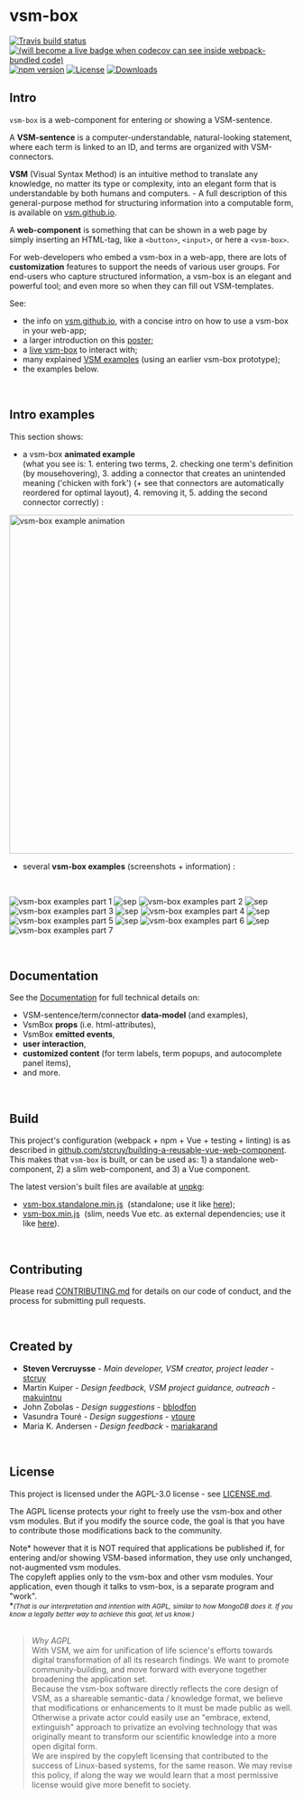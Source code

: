 # vsm-box

<!-- badges: start -->
[![Travis build status](https://travis-ci.org/vsm/vsm-box.svg?branch=master)](https://travis-ci.com/vsm/vsm-box)
[![(will become a live badge when codecov can see inside webpack-bundled code)](https://img.shields.io/badge/coverage-high-brightgreen.svg)](https://travis-ci.com/vsm/vsm-box)
[![npm version](https://img.shields.io/npm/v/vsm-box)](https://www.npmjs.com/package/vsm-box)
[![License](https://img.shields.io/npm/l/vsm-box?color=blue)](#license)
[![Downloads](https://img.shields.io/npm/dm/vsm-box)](https://www.npmjs.com/package/vsm-box)
<!-- badges: end -->

## Intro

`vsm-box` is a web-component for entering or showing a VSM-sentence.

A **VSM-sentence** is a computer-understandable, natural-looking statement,
where each term is linked to an ID, and terms are organized with VSM-connectors.

**VSM** (Visual Syntax Method) is an intuitive method to translate any
knowledge, no matter its type or complexity, into an elegant form that is
understandable by both humans and computers. - A full description of this
general-purpose method for structuring information into a computable form,
is available on [vsm.github.io](https://vsm.github.io).

A **web-component** is something that can be shown in a web page by simply
inserting an HTML-tag, like a `<button>`, `<input>`, or here a `<vsm-box>`.

For web-developers who embed a vsm-box in a web-app, there are lots of
**customization** features to support the needs of various user groups.
For end-users who capture structured information, a vsm-box is an elegant
and powerful tool; and even more so when they can fill out VSM-templates.

See:
- the info on [vsm.github.io](http://vsm.github.io),
  with a concise intro on how to use a vsm-box in your web-app;
- a larger introduction on this
  [poster](https://f1000research.com/posters/8-442);
- a [live vsm-box](https://vsm.github.io/demo) to interact with;
- many explained [VSM examples](https://vsm.github.io/vsm-pages/examples.html)
  (using an earlier vsm-box prototype);
- the examples below.

<br>

## Intro examples

This section shows:
- a vsm-box **animated example**  
  (what you see is: 1. entering two terms, 2.
  checking one term's definition (by mousehovering), 3. adding a connector
  that creates an unintended meaning ('chicken with fork') (+ see that
  connectors are automatically reordered for optimal layout), 4. removing
  it, 5. adding the second connector correctly) :

<img src="imgs/vsm-box-example.gif" width="600" alt="vsm-box example animation">

- several **vsm-box examples** (screenshots + information) :

<br>

![vsm-box examples part 1](imgs/vsm-box-examples-1.png)
![sep](imgs/sep-0.png)
![vsm-box examples part 2](imgs/vsm-box-examples-2.png)
![sep](imgs/sep-1.png)
![vsm-box examples part 3](imgs/vsm-box-examples-3.png)
![sep](imgs/sep-1.png)
![vsm-box examples part 4](imgs/vsm-box-examples-4.png)
![sep](imgs/sep-2.png)
![vsm-box examples part 5](imgs/vsm-box-examples-5.png)
![sep](imgs/sep-0.png)
![vsm-box examples part 6](imgs/vsm-box-examples-6.png)
![sep](imgs/sep-1.png)
![vsm-box examples part 7](imgs/vsm-box-examples-7.png)

<br>

## Documentation

See the [Documentation](Documentation.md) for full technical details on:

- VSM-sentence/term/connector **data-model** (and examples),
- VsmBox **props** (i.e. html-attributes),
- VsmBox **emitted events**,
- **user interaction**,
- **customized content** (for term labels, term popups, and autocomplete panel
  items),
- and more.

<br>

## Build

This project's configuration (webpack + npm + Vue + testing + linting) is as
described in
[github.com/stcruy/building-a-reusable-vue-web-component](https://github.com/stcruy/building-a-reusable-vue-web-component).  
This makes that `vsm-box` is built, or can be used as:
1)&nbsp;a standalone web-component, 2)&nbsp;a slim web-component,
and 3)&nbsp;a Vue component.

The latest version's built files are available at [unpkg](https://unpkg.com/browse/vsm-box/dist/):
- [vsm-box.standalone.min.js](https://unpkg.com/vsm-box/dist/vsm-box.standalone.min.js)
  &nbsp;(standalone;
  use it like [here](src/index-prod-standalone.html));
- [vsm-box.min.js](https://unpkg.com/vsm-box/dist/vsm-box.min.js)
  &nbsp;(slim, needs Vue etc. as external dependencies;
  use it like [here](src/index-prod-slim.html)).


<br>

## Contributing

Please read [CONTRIBUTING.md](CONTRIBUTING.md)
for details on our code of conduct, and the process for submitting pull requests.


<br>

## Created by

- **Steven Vercruysse** - *Main developer, VSM creator, project leader* -
  [stcruy](https://github.com/stcruy)
- Martin Kuiper - *Design feedback, VSM project guidance, outreach* -
  [makuintnu](https://github.com/makuintnu)
- John Zobolas - *Design suggestions* - [bblodfon](https://github.com/bblodfon)
- Vasundra Touré - *Design suggestions* - [vtoure](https://github.com/vtoure)
- Maria K. Andersen - *Design feedback* -
  [mariakarand](https://github.com/mariakarand)

<br>

## License

This project is licensed under the AGPL-3.0 license - see
[LICENSE.md](LICENSE.md).

The AGPL license protects your right to freely use the vsm-box
and other vsm modules. But if you modify the source code, the goal is
that you have to contribute those modifications back to the community.

Note* however that it is NOT required that applications be published
if, for entering and/or showing VSM-based information,
they use only unchanged, not-augmented vsm modules.  
The copyleft applies only to the vsm-box and other vsm modules.
Your application, even though it talks to vsm-box, is a
separate program and "work".  
*<span style="font-size:smaller;">_(That
is our interpretation and intention with AGPL, similar to how MongoDB does it.
If you know a legally better way to achieve this goal,
let us know.)_</span><br><br>

> _Why AGPL_  
> With VSM, we aim for unification of life science's efforts towards digital
> transformation of all its research findings. We want to promote
> community-building, and move forward with everyone together broadening the
> application set.  
> Because the vsm-box software directly reflects the core design of VSM, as a
> shareable semantic-data / knowledge format, we believe that modifications or
> enhancements to it must be made public as well. Otherwise a private actor could
> easily use an "embrace, extend, extinguish" approach to privatize an evolving
> technology that was originally meant to transform our scientific knowledge into
> a more open digital form.  
> We are inspired by the copyleft licensing that contributed to the success of
> Linux-based systems, for the same reason.
> We may revise this policy, if along the way we would learn that a most
> permissive license would give more benefit to society.
